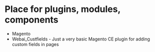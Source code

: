 # Place for plugins, modules, components

* Magento
 * Webai_Custfields - Just a very basic Magento CE plugin for adding custom fields in pages